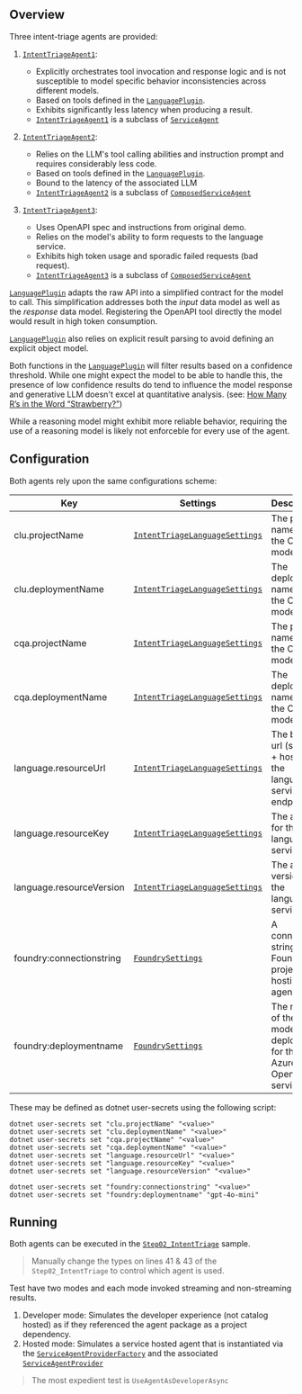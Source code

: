 ﻿## Overview

Three intent-triage agents are provided:

1. [`IntentTriageAgent1`](./IntentTriageAgent1.cs): 

    - Explicitly orchestrates tool invocation and response logic and is not susceptible to model specific behavior inconsistencies across different models.
    - Based on tools defined in the [`LanguagePlugin`](./Tools/LanguagePlugin.cs).
    - Exhibits significantly less latency when producing a result.
    - [`IntentTriageAgent1`](./IntentTriageAgent1.cs) is a subclass of [`ServiceAgent`](../Service/ServiceAgent.cs)
      
1. [`IntentTriageAgent2`](./IntentTriageAgent2.cs): 
  
    - Relies on the LLM's tool calling abilities and instruction prompt and requires considerably less code.
    - Based on tools defined in the [`LanguagePlugin`](./Tools/LanguagePlugin.cs).
    - Bound to the latency of the associated LLM
    - [`IntentTriageAgent2`](./IntentTriageAgent2.cs) is a subclass of [`ComposedServiceAgent`](../Service/ComposedServiceAgent.cs)
      
1. [`IntentTriageAgent3`](./IntentTriageAgent3.cs): 
  
    - Uses OpenAPI spec and instructions from original demo.
    - Relies on the model's ability to form requests to the language service.
    - Exhibits high token usage and sporadic failed requests (bad request).
    - [`IntentTriageAgent3`](./IntentTriageAgent3.cs) is a subclass of [`ComposedServiceAgent`](../Service/ComposedServiceAgent.cs)

[`LanguagePlugin`](./Tools/LanguagePlugin.cs) adapts the raw API into a simplified contract for the model to call.
This simplification addresses both the _input_ data model as well as the _response_ data model.
Registering the OpenAPI tool directly the model would result in high token consumption.

[`LanguagePlugin`](./Tools/LanguagePlugin.cs) also relies on explicit result parsing to avoid
defining an explicit object model.

Both functions in the [`LanguagePlugin`](./Tools/LanguagePlugin.cs) will filter results based on a confidence threshold.
While one might expect the model to be able to handle this, the presence of low confidence
results do tend to influence the model response and generative LLM doesn't excel at quantitative analysis. 
(see: [How Many R’s in the Word “Strawberry?”](https://medium.com/@SamMormando/how-many-rs-in-the-word-strawberry-a6b8a697a1be))

While a reasoning model might exhibit more reliable behavior, requiring the use of a reasoning model
is likely not enforceble for every use of the agent.


## Configuration

Both agents rely upon the same configurations scheme:

Key|Settings|Description|
---|---|---
clu.projectName|[`IntentTriageLanguageSettings`](./IntentTriageLanguageSettings.cs)|The project name for the CLU model.
clu.deploymentName|[`IntentTriageLanguageSettings`](./IntentTriageLanguageSettings.cs)|The deployment name for the CLU model.
cqa.projectName|[`IntentTriageLanguageSettings`](./IntentTriageLanguageSettings.cs)|The project name for the CQA model.
cqa.deploymentName|[`IntentTriageLanguageSettings`](./IntentTriageLanguageSettings.cs)|The deployment name for the CQA model.
language.resourceUrl|[`IntentTriageLanguageSettings`](./IntentTriageLanguageSettings.cs)|The base url (scheme + host) for the language services endpoint
language.resourceKey|[`IntentTriageLanguageSettings`](./IntentTriageLanguageSettings.cs)|The api key for the language services
language.resourceVersion|[`IntentTriageLanguageSettings`](./IntentTriageLanguageSettings.cs)|The api version for the language services
foundry:connectionstring|[`FoundrySettings`](../Service/FoundrySettings.cs)|A connection string to the Foundry project hosting the agent
foundry:deploymentname|[`FoundrySettings`](../Service/FoundrySettings.cs)|The name of the model deployment for the Azure OpenAI service

These may be defined as dotnet user-secrets using the following script:

```bsh
dotnet user-secrets set "clu.projectName" "<value>"
dotnet user-secrets set "clu.deploymentName" "<value>"
dotnet user-secrets set "cqa.projectName" "<value>"
dotnet user-secrets set "cqa.deploymentName" "<value>"
dotnet user-secrets set "language.resourceUrl" "<value>"
dotnet user-secrets set "language.resourceKey" "<value>"
dotnet user-secrets set "language.resourceVersion" "<value>"

dotnet user-secrets set "foundry:connectionstring" "<value>"
dotnet user-secrets set "foundry:deploymentname" "gpt-4o-mini"
```

## Running

Both agents can be executed in the [`Step02_IntentTriage`](../../../../samples/GettingStartedWithAgents/ServiceAgents/Step02_IntentTriage.cs) sample.

> Manually change the types on lines 41 & 43 of the `Step02_IntentTriage` to control which agent is used.

Test have two modes and each mode invoked streaming and non-streaming results.

1. Developer mode: Simulates the developer experience (not catalog hosted) as if they referenced the agent package as a project dependency.
1. Hosted mode: Simulates a service hosted agent that is instantiated via the [`ServiceAgentProviderFactory`](../Service/ServiceAgentProviderFactory.cs)
   and the associated [`ServiceAgentProvider`](../Service/ServiceAgentProvider.cs)

> The most expedient test is `UseAgentAsDeveloperAsync`


